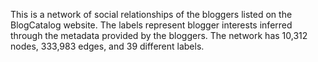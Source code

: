 This is a network of social relationships of the bloggers listed on the BlogCatalog website. The labels represent blogger interests inferred through the metadata provided by the bloggers. The network has 10,312 nodes, 333,983 edges, and 39 different labels.